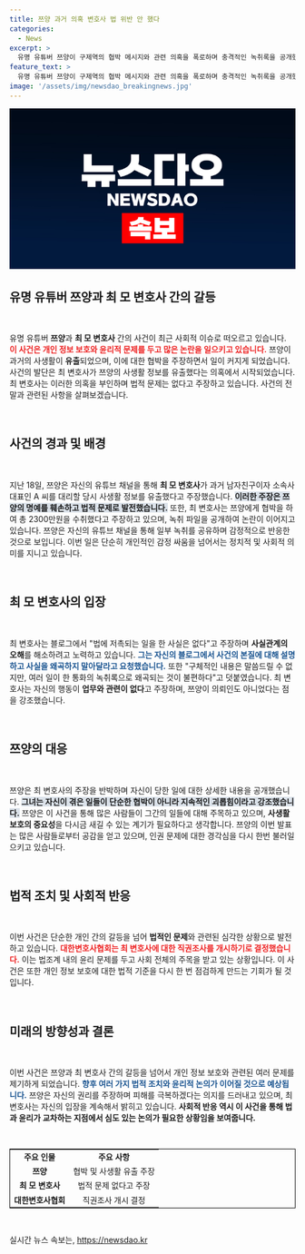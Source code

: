 ```yaml
---
title: 쯔양 과거 의혹 변호사 법 위반 안 했다
categories:
  - News
excerpt: >
  유명 유튜버 쯔양이 구제역의 협박 메시지와 관련 의혹을 폭로하며 충격적인 녹취록을 공개했다. 과거의 비밀이 드러나면서, 변호사는 법 위반이 없다고 주장하지만 여론은 더 뜨겁다!
feature_text: >
  유명 유튜버 쯔양이 구제역의 협박 메시지와 관련 의혹을 폭로하며 충격적인 녹취록을 공개했다. 과거의 비밀이 드러나면서, 변호사는 법 위반이 없다고 주장하지만 여론은 더 뜨겁다!
image: '/assets/img/newsdao_breakingnews.jpg'
---
```


<p><img src="/assets/img/newsdao_breakingnews.jpg" alt="ranknews 속보" /></p>

<h2 data-ke-size="size26">유명 유튜버 쯔양과 최 모 변호사 간의 갈등</h2>

<p data-ke-size="size16">&nbsp;</p>

<p>유명 유튜버 <b>쯔양</b>과 <b>최 모 변호사</b> 간의 사건이 최근 사회적 이슈로 떠오르고 있습니다. <b><span style="color: #ee2323;">이 사건은 개인 정보 보호와 윤리적 문제를 두고 많은 논란을 일으키고 있습니다.</span></b> 쯔양이 과거의 사생활이 <b>유출</b>되었으며, 이에 대한 협박을 주장하면서 일이 커지게 되었습니다. 사건의 발단은 최 변호사가 쯔양의 사생활 정보를 유출했다는 의혹에서 시작되었습니다. 최 변호사는 이러한 의혹을 부인하며 법적 문제는 없다고 주장하고 있습니다. 사건의 전말과 관련된 사항을 살펴보겠습니다.</p>

<p data-ke-size="size16">&nbsp;</p>

<h2 data-ke-size="size26">사건의 경과 및 배경</h2>

<p data-ke-size="size16">&nbsp;</p>

<p>지난 18일, 쯔양은 자신의 유튜브 채널을 통해 <b>최 모 변호사</b>가 과거 남자친구이자 소속사 대표인 A 씨를 대리할 당시 사생활 정보를 유출했다고 주장했습니다. <b><span style="background-color: #21538527;">이러한 주장은 쯔양의 명예를 훼손하고 법적 문제로 발전했습니다.</span></b> 또한, 최 변호사는 쯔양에게 협박을 하여 총 2300만원을 수취했다고 주장하고 있으며, 녹취 파일을 공개하여 논란이 이어지고 있습니다. 쯔양은 자신의 유튜브 채널을 통해 일부 녹취를 공유하며 감정적으로 반응한 것으로 보입니다. 이번 일은 단순히 개인적인 감정 싸움을 넘어서는 정치적 및 사회적 의미를 지니고 있습니다.</p>

<p data-ke-size="size16">&nbsp;</p>

<h2 data-ke-size="size26">최 모 변호사의 입장</h2>

<p data-ke-size="size16">&nbsp;</p>

<p>최 변호사는 블로그에서 "법에 저촉되는 일을 한 사실은 없다"고 주장하며 <b>사실관계의 오해</b>를 해소하려고 노력하고 있습니다. <b><span style="color: #1a5490;">그는 자신의 블로그에서 사건의 본질에 대해 설명하고 사실을 왜곡하지 말아달라고 요청했습니다.</span></b> 또한 "구체적인 내용은 말씀드릴 수 없지만, 여러 일이 한 통화의 녹취록으로 왜곡되는 것이 불편하다"고 덧붙였습니다. 최 변호사는 자신의 행동이 <b>업무와 관련이 없다</b>고 주장하며, 쯔양이 의뢰인도 아니었다는 점을 강조했습니다.</p>

<p data-ke-size="size16">&nbsp;</p>

<h2 data-ke-size="size26">쯔양의 대응</h2>

<p data-ke-size="size16">&nbsp;</p>

<p>쯔양은 최 변호사의 주장을 반박하며 자신이 당한 일에 대한 상세한 내용을 공개했습니다. <b><span style="background-color: #21538527;">그녀는 자신이 겪은 일들이 단순한 협박이 아니라 지속적인 괴롭힘이라고 강조했습니다.</span></b> 쯔양은 이 사건을 통해 많은 사람들이 그간의 일들에 대해 주목하고 있으며, <b>사생활 보호의 중요성</b>을 다시금 새길 수 있는 계기가 필요하다고 생각합니다. 쯔양의 이번 발표는 많은 사람들로부터 공감을 얻고 있으며, 인권 문제에 대한 경각심을 다시 한번 불러일으키고 있습니다.</p>

<p data-ke-size="size16">&nbsp;</p>

<h2 data-ke-size="size26">법적 조치 및 사회적 반응</h2>

<p data-ke-size="size16">&nbsp;</p>

<p>이번 사건은 단순한 개인 간의 갈등을 넘어 <b>법적인 문제</b>와 관련된 심각한 상황으로 발전하고 있습니다. <b><span style="color: #ee2323;">대한변호사협회는 최 변호사에 대한 직권조사를 개시하기로 결정했습니다.</span></b> 이는 법조계 내의 윤리 문제를 두고 사회 전체의 주목을 받고 있는 상황입니다. 이 사건은 또한 개인 정보 보호에 대한 법적 기준을 다시 한 번 점검하게 만드는 기회가 될 것입니다.</p>

<p data-ke-size="size16">&nbsp;</p>

<h2 data-ke-size="size26">미래의 방향성과 결론</h2>

<p data-ke-size="size16">&nbsp;</p>

<p>이번 사건은 쯔양과 최 변호사 간의 갈등을 넘어서 개인 정보 보호와 관련된 여러 문제를 제기하게 되었습니다. <b><span style="color: #1a5490;">향후 여러 가지 법적 조치와 윤리적 논의가 이어질 것으로 예상됩니다.</span></b> 쯔양은 자신의 권리를 주장하며 피해를 극복하겠다는 의지를 드러내고 있으며, 최 변호사는 자신의 입장을 계속해서 밝히고 있습니다. <b>사회적 반응 역시 이 사건을 통해 법과 윤리가 교차하는 지점에서 심도 있는 논의가 필요한 상황임을 보여줍니다.</b></p>

<p data-ke-size="size16">&nbsp;</p>

<table style="width: 100%; border: 1px solid #000;">
    <tr>
        <td style="text-align: center; height: 17px;"><b>주요 인물</b></td>
        <td style="text-align: center; height: 17px;"><b>주요 사항</b></td>
    </tr>
    <tr>
        <td style="text-align: center; height: 17px;"><b>쯔양</b></td>
        <td style="text-align: center; height: 17px;">협박 및 사생활 유출 주장</td>
    </tr>
    <tr>
        <td style="text-align: center; height: 17px;"><b>최 모 변호사</b></td>
        <td style="text-align: center; height: 17px;">법적 문제 없다고 주장</td>
    </tr>
    <tr>
        <td style="text-align: center; height: 17px;"><b>대한변호사협회</b></td>
        <td style="text-align: center; height: 17px;">직권조사 개시 결정</td>
    </tr>
</table>

<p data-ke-size="size16">&nbsp;</p>
실시간 뉴스 속보는, <a href="https://newsdao.kr" rel="dofollow">https://newsdao.kr</a>


